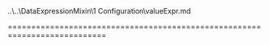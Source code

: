 <!--merge--><!--/merge-->
<!--dep-->..\..\DataExpressionMixin\1 Configuration\valueExpr.md<!--/dep-->
===========================================================================

